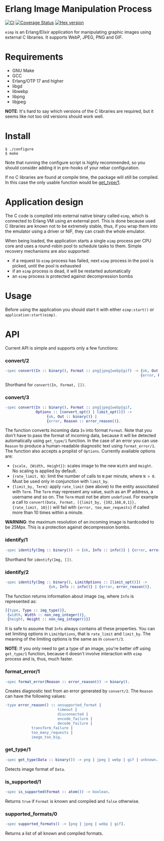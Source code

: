 Erlang Image Manipulation Process
=================================

[![CI](https://github.com/processone/eimp/actions/workflows/ci.yml/badge.svg)](https://github.com/processone/eimp/actions/workflows/ci.yml)
[![Coverage Status](https://coveralls.io/repos/processone/eimp/badge.svg?branch=master&service=github)](https://coveralls.io/github/processone/eimp?branch=master)
[![Hex version](https://img.shields.io/hexpm/v/eimp.svg "Hex version")](https://hex.pm/packages/eimp)

`eimp` is an Erlang/Elixir application for manipulating graphic images using
external C libraries. It supports WebP, JPEG, PNG and GIF.

# Requirements

- GNU Make
- GCC
- Erlang/OTP 17 and higher
- libgd
- libwebp
- libpng
- libjpeg

**NOTE**: It's hard to say which versions of the C libraries are required,
but it seems like not too old versions should work well.

# Install

```
$ ./configure
$ make
```

Note that running the configure script is highly recommended, so you should consider
adding it in pre-hooks of your rebar configuration.

If no C libraries are found at compile time, the package will still be compiled.
In this case the only usable function would be [get_type/1](#get_type1).

# Application design

The C code is compiled into external native binary called `eimp`, which is
connected to Erlang VM using an external port. This is done because used C libraries
are known not to be extremely stable, thus, if you wrap them into the emulator
using a driver or NIF, they can crash the whole emulator.

When being loaded, the application starts a single `eimp` process per CPU core
and uses a round-robin pool to schedule tasks to them. Simple recovery mechanisms
are also supported:
- if a request to `eimp` process has failed, next `eimp` process in the pool is picked,
  until the pool is exhausted
- if an `eimp` process is dead, it will be restarted automatically
- an `eimp` process is protected against decompression bombs

# Usage

Before using the application you should start it with either `eimp:start()` or
`application:start(eimp)`.

# API

Current API is simple and supports only a few functions:

### convert/2
```erl
-spec convert(In :: binary(), Format :: png|jpeg|webp|gif) -> {ok, Out :: binary()} |
                                                              {error, Reason :: error_reason()}.
```

Shorthand for `convert(In, Format, [])`.

### convert/3
```erl
-spec convert(In :: binary(), Format :: png|jpeg|webp|gif,
              Options :: [convert_opt() | limit_opt()]) ->
                   {ok, Out :: binary()} |
                   {error, Reason :: error_reason()}.
```
The function converts incoming data `In` into format `Format`. Note that you don't
have to pass the format of incoming data, because it will be detected automatically
using `get_type/1` function. In the case of an error you can use `Reason` to produce
a human-readable diagnostic text using `format_error/1`.
The function also accepts a proplist of `Options`. Currently available options are:
- `{scale, {Width, Height}}`: scales image to the new `Width` and `Height`.
  No scaling is applied by default.
- `{rate_limit, N}`: limit the number of calls to `N` per minute, where
  `N > 0`. Must be used only in conjunction with `limit_by`.
- `{limit_by, Term}`: apply `rate_limit` (see above) to the entity associtated
  with `Term`. The `Term` may represent any value, such as an IP address, a username
  and so on. The `Term` must not be atom `undefined`. For example a call to
  `convert(Data, Format, [{limit_by, {192,168,0,1}}, {rate_limit, 10}])`
  will fail with `{error, too_man_requests}` if called more than 10 times within a minute.

**WARNING**: the maximum resolution of an incoming image is hardcoded to be 25Mpx.
This is a protection against decompression bombs.

### identify/1
```erl
-spec identify(Img :: binary()) -> {ok, Info :: info()} | {error, error_reason()}.
```
Shorthand for `identify(Img, [])`.

### identify/2
```erl
-spec identify(Img :: binary(), LimitOptions :: [limit_opt()]) ->
                    {ok, Info :: info()} | {error, error_reason()}.
```
The function returns information about image `Img`, where `Info` is represented as:
```erl
[{type, Type :: img_type()},
 {width, Width :: non_neg_integer()},
 {height, Height :: non_neg_integer()}]
```
It is safe to assume that `Info` always contains all these properties.
You can set limiting options in `LimitOptions`, that is `rate_limit` and `limit_by`.
The meaning of the limiting options is the same as in `convert/3`.

**NOTE**: If you only need to get a type of an image, you're better off using
`get_type/1` function, because it doesn't involve interaction with `eimp` process
and is, thus, much faster.

### format_error/1
```erl
-spec format_error(Reason :: error_reason()) -> binary().
```
Creates diagnostic text from an error generated by `convert/2`.
The `Reason` can have the following values:
```erl
-type error_reason() :: unsupported_format |
                        timeout |
                        disconnected |
                        encode_failure |
                        decode_failure |
			transform_failure |
			too_many_requests |
			image_too_big.
```

### get_type/1
```erl
-spec get_type(Data :: binary()) -> png | jpeg | webp | gif | unknown.
```
Detects image format of `Data`.

### is_supported/1
```erl
-spec is_supported(Format :: atom()) -> boolean.
```
Returns `true` if `Format` is known and compiled and `false` otherwise.

### supported_formats/0
```erl
-spec supported_formats() -> [png | jpeg | webp | gif].
```
Returns a list of all known and compiled formats.
